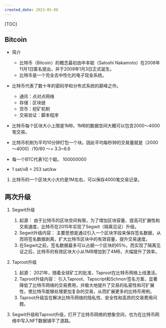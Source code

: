```yaml
---
created_date: 2023-05-08
---
```


[TOC]

## Bitcoin

- 简介
    - 比特币（Bitcoin）的概念最初由中本聪（Satoshi Nakamoto）在2008年11月1日匿名提出，并于2009年1月3日正式诞生。
    - 比特币是一个完全去中性化的电子现金系统。


- 比特币代表了数十年的密码学和分布式系统的巅峰之作。
    - 通讯：点对点网络
    - 存储：区块链
    - 货币：挖矿机制
    - 交易验证：脚本程序

- 比特币每个区块大小上限是1MB，1MB的数据空间大概可以包含2000～4000笔交易。
- 比特币机制为平均10分钟打包一个块。因此平均每秒钟的交易量就是（2000～4000）/10/60 ～= 3.3~6.6
- 每一个BTC代表1亿个聪。 100000000
- 1 sat/vB = 253 sat/kw

1. 比特币的一个区块大小大约是1M左右，可以保存4000笔交易记录。

## 两次升级
1. Segwit升级
    1. 起源： 由于比特币的区块空间有限，为了增加区块容量、提高可扩展性和交易速度，比特币在2015年实现了Segwit（隔离见证）升级。
    2. Segwit升级内容： 主要思想是通过引入一个区块字段来保存签名数据，从而将签名数据剥离，扩大比特币区块中的有效容量，提升交易速度。
    3. 在Segwit之前，签名数据最多可以占据一个区块的65％，而实现了隔离见证之后，比特币的有效区块大小从1MB增加到了4MB，大幅提升了效率。

2. Taproot升级
    1. 起源： 2021年，随着全球矿工的批准，Taproot在比特币网络上线激活。
    2. Taproot升级内容： 引入Taproot、Tapscript和Schnorr签名方案，显著降低了比特币网络的交易费用，并极大地提升了交易的私密性和可扩展性，使比特币能够处理更加复杂的交易，从而扩展更多的比特币用例。
    3. Taproot升级旨在解决比特币网络的隐私性、安全性和高昂的交易费用问题。

3. Segwit升级和Taproot升级，打开了比特币网络的想象空间，也为在比特币网络中写入NFT数据铺平了道路。
